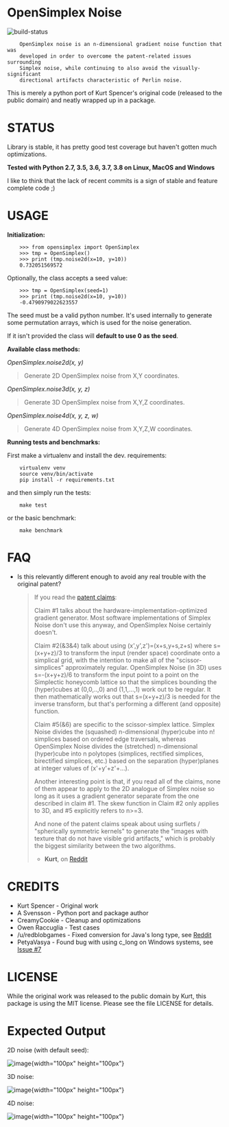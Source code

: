 
OpenSimplex Noise
================================================================================

![build-status](https://github.com/lmas/opensimplex/workflows/Tests/badge.svg?branch=master)

        OpenSimplex noise is an n-dimensional gradient noise function that was
        developed in order to overcome the patent-related issues surrounding
        Simplex noise, while continuing to also avoid the visually-significant
        directional artifacts characteristic of Perlin noise.

This is merely a python port of Kurt Spencer's original code (released
to the public domain) and neatly wrapped up in a package.

STATUS
================================================================================

Library is stable, it has pretty good test coverage but haven't gotten
much optimizations.

**Tested with Python 2.7, 3.5, 3.6, 3.7, 3.8 on Linux, MacOS and
Windows**

I like to think that the lack of recent commits is a sign of stable and
feature complete code ;)

USAGE
================================================================================

**Initialization:**

        >>> from opensimplex import OpenSimplex
        >>> tmp = OpenSimplex()
        >>> print (tmp.noise2d(x=10, y=10))
        0.732051569572

Optionally, the class accepts a seed value:

        >>> tmp = OpenSimplex(seed=1)
        >>> print (tmp.noise2d(x=10, y=10))
        -0.4790979022623557

The seed must be a valid python number. It's used internally to
generate some permutation arrays, which is used for the noise
generation.

If it isn't provided the class will **default to use 0 as the seed**.

**Available class methods:**

*OpenSimplex.noise2d(x, y)*

> Generate 2D OpenSimplex noise from X,Y coordinates.

*OpenSimplex.noise3d(x, y, z)*

> Generate 3D OpenSimplex noise from X,Y,Z coordinates.

*OpenSimplex.noise4d(x, y, z, w)*

> Generate 4D OpenSimplex noise from X,Y,Z,W coordinates.

**Running tests and benchmarks:**

First make a virtualenv and install the dev. requirements:

        virtualenv venv
        source venv/bin/activate
        pip install -r requirements.txt

and then simply run the tests:

        make test

or the basic benchmark:

        make benchmark

FAQ
================================================================================

- Is this relevantly different enough to avoid any real trouble with the
original patent?

    > If you read the [patent
    > claims](http://www.google.com/patents/US6867776):
    >
    > Claim #1 talks about the hardware-implementation-optimized
    > gradient generator. Most software implementations of Simplex Noise
    > don't use this anyway, and OpenSimplex Noise certainly doesn't.
    >
    > Claim #2(&3&4) talk about using (x',y',z')=(x+s,y+s,z+s) where
    > s=(x+y+z)/3 to transform the input (render space) coordinate onto
    > a simplical grid, with the intention to make all of the
    > "scissor-simplices" approximately regular. OpenSimplex Noise (in
    > 3D) uses s=-(x+y+z)/6 to transform the input point to a point on
    > the Simplectic honeycomb lattice so that the simplices bounding
    > the (hyper)cubes at (0,0,..,0) and (1,1,...,1) work out to be
    > regular. It then mathematically works out that s=(x+y+z)/3 is
    > needed for the inverse transform, but that's performing a
    > different (and opposite) function.
    >
    > Claim #5(&6) are specific to the scissor-simplex lattice. Simplex
    > Noise divides the (squashed) n-dimensional (hyper)cube into n!
    > simplices based on ordered edge traversals, whereas OpenSimplex
    > Noise divides the (stretched) n-dimensional (hyper)cube into n
    > polytopes (simplices, rectified simplices, birectified simplices,
    > etc.) based on the separation (hyper)planes at integer values of
    > (x'+y'+z'+...).
    >
    > Another interesting point is that, if you read all of the claims,
    > none of them appear to apply to the 2D analogue of Simplex noise
    > so long as it uses a gradient generator separate from the one
    > described in claim #1. The skew function in Claim #2 only
    > applies to 3D, and #5 explicitly refers to n>=3.
    >
    > And none of the patent claims speak about using surflets /
    > "spherically symmetric kernels" to generate the "images with
    > texture that do not have visible grid artifacts," which is
    > probably the biggest similarity between the two algorithms.
    >
    > - **Kurt**, on [Reddit](https://www.reddit.com/r/proceduralgeneration/comments/2gu3e7/like_perlins_simplex_noise_but_dont_like_the/ckmqz2y)

CREDITS
================================================================================

- Kurt Spencer - Original work
- A Svensson - Python port and package author
- CreamyCookie - Cleanup and optimizations
- Owen Raccuglia - Test cases
- /u/redblobgames - Fixed conversion for Java's long type, see [Reddit](https://old.reddit.com/r/proceduralgeneration/comments/327zkm/repeated_patterns_in_opensimplex_python_port/cq8tth7/)
- PetyaVasya - Found bug with using c_long on Windows systems, see [Issue #7](https://github.com/lmas/opensimplex/issues/7)

LICENSE
================================================================================

While the original work was released to the public domain by Kurt, this
package is using the MIT license. Please see the file LICENSE for
details.

Expected Output
================================================================================

2D noise (with default seed):

![image](images/noise2d.png){width="100px" height="100px"}

3D noise:

![image](images/noise3d.png){width="100px" height="100px"}

4D noise:

![image](images/noise4d.png){width="100px" height="100px"}
